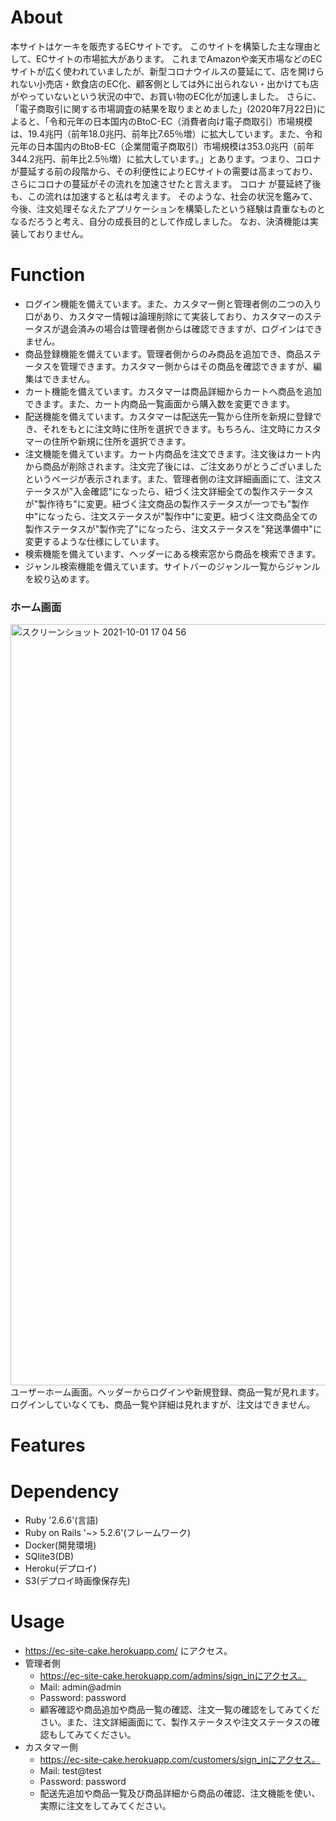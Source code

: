 # About 
本サイトはケーキを販売するECサイトです。
このサイトを構築した主な理由として、ECサイトの市場拡大があります。
これまでAmazonや楽天市場などのECサイトが広く使われていましたが、新型コロナウイルスの蔓延にて、店を開けられない小売店・飲食店のEC化、顧客側としては外に出られない・出かけても店がやっていないという状況の中で、お買い物のEC化が加速しました。
さらに、「電子商取引に関する市場調査の結果を取りまとめました」(2020年7月22日)によると、「令和元年の日本国内のBtoC-EC（消費者向け電子商取引）市場規模は、19.4兆円（前年18.0兆円、前年比7.65％増）に拡大しています。また、令和元年の日本国内のBtoB-EC（企業間電子商取引）市場規模は353.0兆円（前年344.2兆円、前年比2.5％増）に拡大しています。」とあります。つまり、コロナ が蔓延する前の段階から、その利便性によりECサイトの需要は高まっており、さらにコロナの蔓延がその流れを加速させたと言えます。
コロナ が蔓延終了後も、この流れは加速すると私は考えます。
そのような、社会の状況を鑑みて、今後、注文処理そなえたアプリケーションを構築したという経験は貴重なものとなるだろうと考え、自分の成長目的として作成しました。
なお、決済機能は実装しておりません。

# Function
  - ログイン機能を備えています。また、カスタマー側と管理者側の二つの入り口があり、カスタマー情報は論理削除にて実装しており、カスタマーのステータスが退会済みの場合は管理者側からは確認できますが、ログインはできません。
  - 商品登録機能を備えています。管理者側からのみ商品を追加でき、商品ステータスを管理できます。カスタマー側からはその商品を確認できますが、編集はできません。
  - カート機能を備えています。カスタマーは商品詳細からカートへ商品を追加できます。また、カート内商品一覧画面から購入数を変更できます。
  - 配送機能を備えています。カスタマーは配送先一覧から住所を新規に登録でき、それをもとに注文時に住所を選択できます。もちろん、注文時にカスタマーの住所や新規に住所を選択できます。
  - 注文機能を備えています。カート内商品を注文できます。注文後はカート内から商品が削除されます。注文完了後には、ご注文ありがとうございましたというページが表示されます。また、管理者側の注文詳細画面にて、注文ステータスが"入金確認"になったら、紐づく注文詳細全ての製作ステータスが"製作待ち"に変更。紐づく注文商品の製作ステータスが一つでも"製作中"になったら、注文ステータスが"製作中"に変更。紐づく注文商品全ての製作ステータスが"製作完了"になったら、注文ステータスを"発送準備中"に変更するような仕様にしています。
  - 検索機能を備えています、ヘッダーにある検索窓から商品を検索できます。
  - ジャンル検索機能を備えています。サイトバーのジャンル一覧からジャンルを絞り込めます。
### ホーム画面
<img width="1218" alt="スクリーンショット 2021-10-01 17 04 56" src="https://user-images.githubusercontent.com/68839987/135587763-66e44c50-cec0-4e9f-9119-2143b8a120c2.png">
ユーザーホーム画面。ヘッダーからログインや新規登録、商品一覧が見れます。ログインしていなくても、商品一覧や詳細は見れますが、注文はできません。

# Features

# Dependency
  - Ruby '2.6.6'(言語)
  - Ruby on Rails  '~> 5.2.6'(フレームワーク)
  - Docker(開発環境)
  - SQlite3(DB)
  - Heroku(デプロイ)
  - S3(デプロイ時画像保存先)

# Usage
  - https://ec-site-cake.herokuapp.com/ にアクセス。
  - 管理者側 
    - https://ec-site-cake.herokuapp.com/admins/sign_inにアクセス。
     - Mail: admin@admin
     - Password: password
    - 顧客確認や商品追加や商品一覧の確認、注文一覧の確認をしてみてください。また、注文詳細画面にて、製作ステータスや注文ステータスの確認もしてみてください。
  - カスタマー側
    - https://ec-site-cake.herokuapp.com/customers/sign_inにアクセス。
     - Mail: test@test
     - Password: password
    - 配送先追加や商品一覧及び商品詳細から商品の確認、注文機能を使い、実際に注文をしてみてください。
